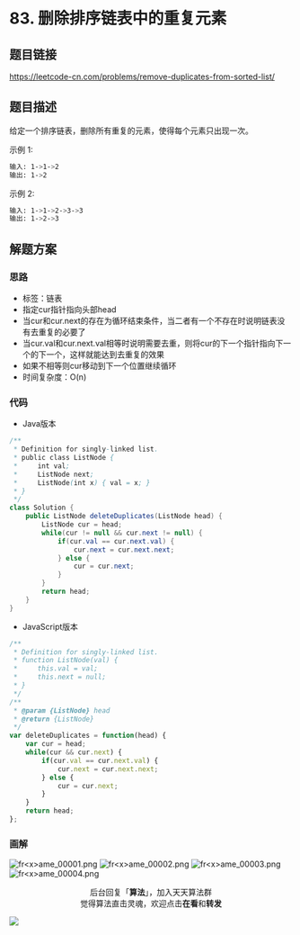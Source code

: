 # 83. 删除排序链表中的重复元素

## 题目链接

https://leetcode-cn.com/problems/remove-duplicates-from-sorted-list/

## 题目描述

给定一个排序链表，删除所有重复的元素，使得每个元素只出现一次。

示例 1:

```bash
输入: 1->1->2
输出: 1->2
```

示例 2:

```bash
输入: 1->1->2->3->3
输出: 1->2->3
```

## 解题方案

### 思路

- 标签：链表
- 指定cur指针指向头部head
- 当cur和cur.next的存在为循环结束条件，当二者有一个不存在时说明链表没有去重复的必要了
- 当cur.val和cur.next.val相等时说明需要去重，则将cur的下一个指针指向下一个的下一个，这样就能达到去重复的效果
- 如果不相等则cur移动到下一个位置继续循环
- 时间复杂度：O(n)


### 代码

- Java版本

```java
/**
 * Definition for singly-linked list.
 * public class ListNode {
 *     int val;
 *     ListNode next;
 *     ListNode(int x) { val = x; }
 * }
 */
class Solution {
    public ListNode deleteDuplicates(ListNode head) {
        ListNode cur = head;
        while(cur != null && cur.next != null) {
            if(cur.val == cur.next.val) {
                cur.next = cur.next.next;
            } else {
                cur = cur.next;
            }
        }
        return head;
    }
}
```

- JavaScript版本

```js
/**
 * Definition for singly-linked list.
 * function ListNode(val) {
 *     this.val = val;
 *     this.next = null;
 * }
 */
/**
 * @param {ListNode} head
 * @return {ListNode}
 */
var deleteDuplicates = function(head) {
    var cur = head;
    while(cur && cur.next) {
        if(cur.val == cur.next.val) {
            cur.next = cur.next.next;
        } else {
            cur = cur.next;
        }
    }
    return head;
};
```

### 画解

![fr&lt;x&gt;ame_00001.png](https://i.loli.net/2019/06/11/5cff06150f1b624193.png)
![fr&lt;x&gt;ame_00002.png](https://i.loli.net/2019/06/11/5cff06150e73f36831.png)
![fr&lt;x&gt;ame_00003.png](https://i.loli.net/2019/06/11/5cff06150ee2463583.png)
![fr&lt;x&gt;ame_00004.png](https://i.loli.net/2019/06/11/5cff06150e4d639414.png)

<span style="display:block;text-align:center;">后台回复「<strong>算法</strong>」，加入天天算法群</span>
<span style="display:block;text-align:center;">觉得算法直击灵魂，欢迎点击<strong>在看</strong>和<strong>转发</strong></span>

![](https://i.loli.net/2019/05/20/5ce23b33cc01d73486.gif)